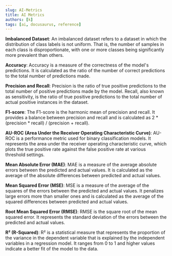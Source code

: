```yaml
---
slug: AI-Metrics
title: AI Metrics
authors: [k]
tags: [ai, docusaurus, reference]
---
```


**Imbalanced Dataset**: An imbalanced dataset refers to a dataset in which the distribution of class labels is not uniform. That is, the number of samples in each class is disproportionate, with one or more classes being significantly more prevalent than others.

**Accuracy**: Accuracy is a measure of the correctness of the model's predictions. It is calculated as the ratio of the number of correct predictions to the total number of predictions made.

**Precision and Recall**: Precision is the ratio of true positive predictions to the total number of positive predictions made by the model. Recall, also known as sensitivity, is the ratio of true positive predictions to the total number of actual positive instances in the dataset.

**F1-score**: The F1-score is the harmonic mean of precision and recall. It provides a balance between precision and recall and is calculated as 2 * (precision * recall) / (precision + recall).

**AU-ROC (Area Under the Receiver Operating Characteristic Curve)**: AU-ROC is a performance metric used for binary classification models. It represents the area under the receiver operating characteristic curve, which plots the true positive rate against the false positive rate at various threshold settings.

**Mean Absolute Error (MAE)**: MAE is a measure of the average absolute errors between the predicted and actual values. It is calculated as the average of the absolute differences between predicted and actual values.

**Mean Squared Error (MSE)**: MSE is a measure of the average of the squares of the errors between the predicted and actual values. It penalizes large errors more than smaller ones and is calculated as the average of the squared differences between predicted and actual values.

**Root Mean Squared Error (RMSE)**: RMSE is the square root of the mean squared error. It represents the standard deviation of the errors between the predicted and actual values.

**R² (R-Squared)**: R² is a statistical measure that represents the proportion of the variance in the dependent variable that is explained by the independent variables in a regression model. It ranges from 0 to 1 and higher values indicate a better fit of the model to the data.